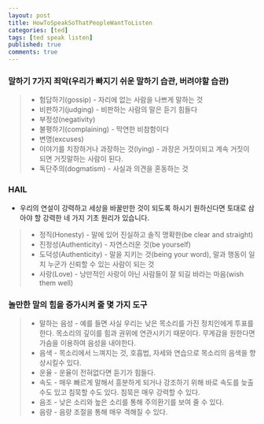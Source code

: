 ```yaml
---
layout: post
title: HowToSpeakSoThatPeopleWantToListen
categories: [ted]
tags: [ted speak listen]
published: true
comments: true
---
```


### 말하기 7가지 죄악(우리가 빠지기 쉬운 말하기 습관, 버려야할 습관)
> - 험담하기(gossip) - 자리에 없는 사람을 나쁘게 말하는 것 
> - 비판하기(judging) - 비판하는 사람의 말은 듣기 힘들다
> - 부정성(negativity)
> - 불평하기(complaining) - 막연한 비참함이다 
> - 변명(excuses) 
> - 이야기를 치장하거나 과장하는 것(lying) - 과장은 거짓이되고 계속 거짓이 되면 거짓말하는 사람이 된다. 
> - 독단주의(dogmatism) - 사실과 의견을 혼동하는 것 


### HAIL
- 우리의 연설이 강력하고 세상을 바꿀만한 것이 되도록 하시기 원하신다면 토대로 삼아야 할 강력한 네 가지 기초 원리가 있습니다.

> - 정직(Honesty) - 말에 있어 진실하고 솔직 명확한(be clear and straight) 
> - 진정성(Authenticity) - 자연스러운 것(be yourself)
> - 도덕성(Authenticity) - 말을 지키는 것(being your word), 말과 행동이 일치 누군가 신뢰할 수 있는 사람이 되는 것
> - 사랑(Love) - 낭만적인 사랑이 아닌 사람들이 잘 되길 바라는 마음(wish them well)

### 놀만한 말의 힘을 증가시켜 줄 몇 가지 도구
> - 말하는 음성 - 예를 들면 사실 우리는 낮은 목소리를 가진 정치인에게 투표를 한다. 목소리의 깊이를 힘과 권위에 연관시키기 때문이다. 무게감을 원한다면 가슴을 이용하여 음성을 내야한다.
> - 음색 - 목소리에서 느껴지는 것, 호흡법, 자세와 연습으로 목소리의 음색을 향상시킬수 있다.
> - 운율 - 운율이 전혀없다면 듣기가 힘들다. 
> - 속도 - 매우 빠르게 말해서 흥분하게 되거나 강조하기 위해 바로 속도를 늦출 수도 있고 침묵할 수도 있다. 침묵은 매우 강력할 수 있다.
> - 음조 - 낮은 소리와 높은 소리를 통해 주의환기를 보여 줄 수 있다.
> - 음량 - 음량 조절을 통해 매우 격해질 수 있다.
